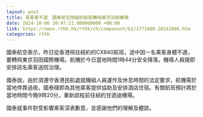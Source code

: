```yaml
---
layout: post
title: 有乘客不適　國泰航空飛紐約航班轉飛東京羽田機場
date: 2024-10-06 10:47:11.000000000 +08:00
link: https://news.rthk.hk/rthk/ch/component/k2/1773408-20241006.htm
categories: rthk
---
```


國泰航空表示，昨日從香港飛往紐約的CX840航班，途中因一名乘客身體不適，要轉飛東京羽田國際機場。航機於今日當地時間1時44分安全降落，機場人員隨即安排該名乘客送院治理。

國泰說，由於須遵守香港民航處就機組人員運作及休息時間的法定要求，航機需於當地停靠過夜。國泰隨即為其他乘客提供協助及安排酒店住宿。有關航班預計將於當地時間今晚9時20分，重新啟程前往紐約甘迺迪機場。

國泰就事件對受影響乘客深表歉意，並感謝他們的理解及體諒。
